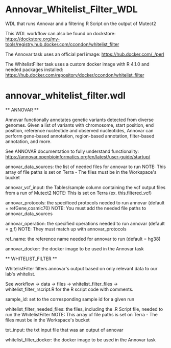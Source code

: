 # Annovar_Whitelist_Filter_WDL

WDL that runs Annovar and a filtering R Script on the output of Mutect2

This WDL workflow can also be found on dockstore: https://dockstore.org/my-tools/registry.hub.docker.com/ccondon/whitelist_filter

The Annovar task uses an official perl image: https://hub.docker.com/_/perl

The WhitelistFilter task uses a custom docker image with R 4.1.0 and needed packages installed: https://hub.docker.com/repository/docker/ccondon/whitelist_filter

# annovar_whitelist_filter.wdl

** ANNOVAR **

Annovar functionally annotates genetic variants detected from diverse genomes.
Given a list of variants with chromosome, start position, end position, reference nucleotide
and observed nucleotides, Annovar can perform gene-based annotation, region-based annotation,
filter-based annotation, and more.

See ANNOVAR documentation to fully understand functionality: https://annovar.openbioinformatics.org/en/latest/user-guide/startup/

annovar_data_sources: the list of needed files for annovar to run
                      NOTE: This array of file paths is set on Terra - The files must be in the Workspace's bucket

annovar_vcf_input: the Tables/sample column containing the vcf output files from a run of Mutect2
                   NOTE: This is set on Terra (ex. this.filtered_vcf)

annovar_protocols: the specificed protocols needed to run annovar (default = refGene,cosmic70)
                   NOTE: You must add the needed file paths to annovar_data_sources

annovar_operation: the specified operations needed to run annovar (default = g,f)
                   NOTE: They must match up with annovar_protocols

ref_name: the reference name needed for annovar to run (default = hg38)

annovar_docker: the docker image to be used in the Annovar task


** WHITELIST_FILTER **

WhitelistFilter filters annovar's output based on only relevant data to our lab's whitelist.

See workflow -> data -> files -> whitelist_filter_files -> whitelist_filter_rscript.R for the R script code with comments.

sample_id: set to the corresponding sample id for a given run

whitelist_filter_needed_files: the files, including the .R Script file, needed to run the WhitelistFilter
                               NOTE: This array of file paths is set on Terra - The files must be in the Workspace's bucket

txt_input: the txt input file that was an output of annovar

whitelist_filter_docker: the docker image to be used in the Annovar task
